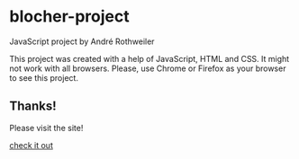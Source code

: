 # blocher-project
JavaScript project by André Rothweiler

This project was created with a help of JavaScript, HTML and CSS.
It might not work with all browsers. Please, use Chrome or Firefox
as your browser to see this project.

Thanks!
---------------------------------------------------
Please visit the site!

<bold><a href="https://andrerothweiler.ch/projects/blocher/index.html">check it out</a><bold/>

